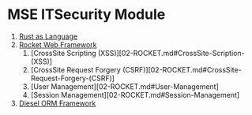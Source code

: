 # MSE ITSecurity Module

1. [Rust as Language](01-FRAMEWORK.md)
2. [Rocket Web Framework](02-ROCKET.md)
    1. [CrossSite Scripting (XSS)][02-ROCKET.md#CrossSite-Scription-(XSS)]
    2. [CrossSite Request Forgery (CSRF)][02-ROCKET.md#CrossSite-Request-Forgery-(CSRF)]
    3. [User Management][02-ROCKET.md#User-Management]
    4. [Session Management][02-ROCKET.md#Session-Management]
3. [Diesel ORM Framework](03-DIESEL.md)
